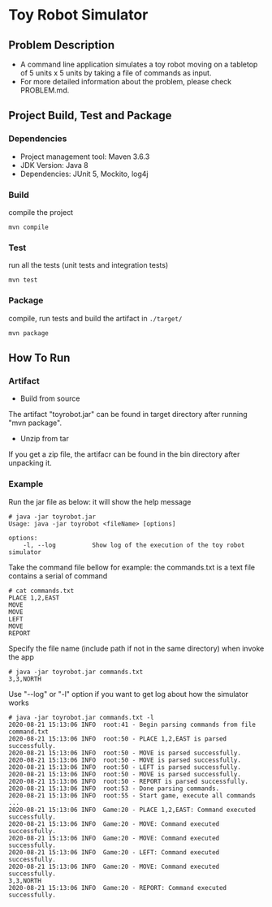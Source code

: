 Toy Robot Simulator
===================

Problem Description
-----------
- A command line application simulates a toy robot moving on a tabletop of 5 units x 5 units by taking a file of commands as input.
- For more detailed information about the problem, please check PROBLEM.md.


Project Build, Test and Package
-----------
### Dependencies

- Project management tool: Maven 3.6.3
- JDK Version: Java 8
- Dependencies: JUnit 5, Mockito, log4j

### Build
compile the project
```
mvn compile
```

### Test
run all the tests (unit tests and integration tests)
```
mvn test
```

### Package
compile, run tests and build the artifact in ```./target/ ```
```
mvn package
```

How To Run
-----------

### Artifact

- Build from source
  
The artifact "toyrobot.jar" can be found in target directory after running "mvn package".
- Unzip from tar
  
If you get a zip file, the artifacr can be found in the bin directory after unpacking it.

### Example

Run the jar file as below: it will show the help message

```
# java -jar toyrobot.jar 
Usage: java -jar toyrobot <fileName> [options]

options: 
    -l, --log          Show log of the execution of the toy robot simulator
``` 

Take the command file bellow for example: the commands.txt is a text file contains a serial of command
  ```
# cat commands.txt 
PLACE 1,2,EAST
MOVE
MOVE
LEFT
MOVE
REPORT
```

Specify the file name (include path if not in the same directory) when invoke the app
```
# java -jar toyrobot.jar commands.txt        
3,3,NORTH
```
  
Use "--log" or "-l" option if you want to get log about how the simulator works
```
# java -jar toyrobot.jar commands.txt -l
2020-08-21 15:13:06 INFO  root:41 - Begin parsing commands from file command.txt
2020-08-21 15:13:06 INFO  root:50 - PLACE 1,2,EAST is parsed successfully.
2020-08-21 15:13:06 INFO  root:50 - MOVE is parsed successfully.
2020-08-21 15:13:06 INFO  root:50 - MOVE is parsed successfully.
2020-08-21 15:13:06 INFO  root:50 - LEFT is parsed successfully.
2020-08-21 15:13:06 INFO  root:50 - MOVE is parsed successfully.
2020-08-21 15:13:06 INFO  root:50 - REPORT is parsed successfully.
2020-08-21 15:13:06 INFO  root:53 - Done parsing commands.
2020-08-21 15:13:06 INFO  root:55 - Start game, execute all commands ...
2020-08-21 15:13:06 INFO  Game:20 - PLACE 1,2,EAST: Command executed successfully.
2020-08-21 15:13:06 INFO  Game:20 - MOVE: Command executed successfully.
2020-08-21 15:13:06 INFO  Game:20 - MOVE: Command executed successfully.
2020-08-21 15:13:06 INFO  Game:20 - LEFT: Command executed successfully.
2020-08-21 15:13:06 INFO  Game:20 - MOVE: Command executed successfully.
3,3,NORTH
2020-08-21 15:13:06 INFO  Game:20 - REPORT: Command executed successfully.
```


